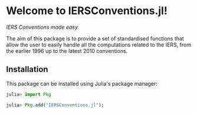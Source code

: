 # Welcome to IERSConventions.jl!

_IERS Conventions made easy._

The aim of this package is to provide a set of standardised functions that allow the user to 
easily handle all the computations related to the IERS, from the earlier 1996 up to the 
latest 2010 conventions.

## Installation 

This package can be installed using Julia's package manager: 
```julia
julia> import Pkg

julia> Pkg.add("IERSConventions.jl");
```